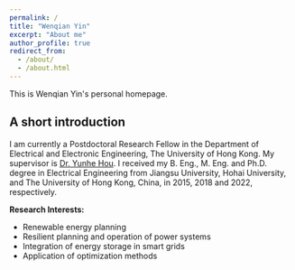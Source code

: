 ```yaml
---
permalink: /
title: "Wenqian Yin"
excerpt: "About me"
author_profile: true
redirect_from: 
  - /about/
  - /about.html
---
```


This is Wenqian Yin's personal homepage. 

## A short introduction
I am currently a Postdoctoral Research Fellow in the Department of Electrical and Electronic Engineering, The University of Hong Kong. My supervisor is [Dr. Yunhe Hou](https://www.eee.hku.hk/people/yhhou/). I received my B. Eng., M. Eng. and Ph.D. degree in Electrical Engineering from Jiangsu University, Hohai University, and The University of Hong Kong, China, in 2015, 2018 and 2022, respectively.

<b>Research Interests:</b>
* Renewable energy planning
* Resilient planning and operation of power systems
* Integration of energy storage in smart grids
* Application of optimization methods
